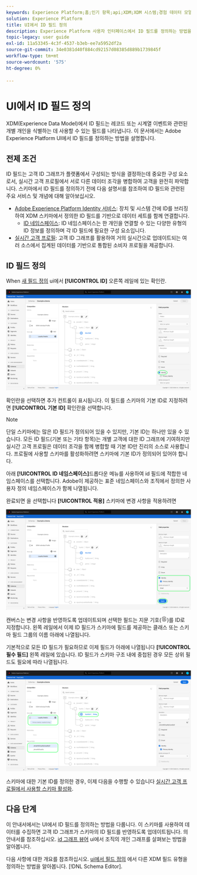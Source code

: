 ```yaml
---
keywords: Experience Platform;홈;인기 항목;api;XDM;XDM 시스템;경험 데이터 모델;ui;작업 공간;id;필드;
solution: Experience Platform
title: UI에서 ID 필드 정의
description: Experience Platform 사용자 인터페이스에서 ID 필드를 정의하는 방법을 알아봅니다.
topic-legacy: user guide
exl-id: 11a53345-4c3f-4537-b3eb-ee7a5952df2a
source-git-commit: 34e0381d40f884cd92157d08385d889b1739845f
workflow-type: tm+mt
source-wordcount: '575'
ht-degree: 0%

---
```


# UI에서 ID 필드 정의

XDM(Experience Data Model)에서 ID 필드는 레코드 또는 시계열 이벤트와 관련된 개별 개인을 식별하는 데 사용할 수 있는 필드를 나타냅니다. 이 문서에서는 Adobe Experience Platform UI에서 ID 필드를 정의하는 방법을 설명합니다.

## 전제 조건

ID 필드는 고객 ID 그래프가 플랫폼에서 구성되는 방식을 결정하는데 중요한 구성 요소로서, 실시간 고객 프로필에서 서로 다른 데이터 조각을 병합하여 고객을 완전히 파악합니다. 스키마에서 ID 필드를 정의하기 전에 다음 설명서를 참조하여 ID 필드와 관련된 주요 서비스 및 개념에 대해 알아보십시오.

* [Adobe Experience Platform Identity 서비스](../../../identity-service/home.md): 장치 및 시스템 간에 ID를 브리징하여 XDM 스키마에서 정의한 ID 필드를 기반으로 데이터 세트를 함께 연결합니다.
   * [ID 네임스페이스](../../../identity-service/namespaces.md): ID 네임스페이스는 한 개인을 연결할 수 있는 다양한 유형의 ID 정보를 정의하며 각 ID 필드에 필요한 구성 요소입니다.
* [실시간 고객 프로필](../../../profile/home.md): 고객 ID 그래프를 활용하여 거의 실시간으로 업데이트되는 여러 소스에서 집계된 데이터를 기반으로 통합된 소비자 프로필을 제공합니다.

## ID 필드 정의

When [새 필드 정의](./overview.md#define) ui에서 **[!UICONTROL ID]** 오른쪽 레일에 있는 확인란.

![](../../images/ui/fields/special/identity.png)

확인란을 선택하면 추가 컨트롤이 표시됩니다. 이 필드를 스키마의 기본 ID로 지정하려면 **[!UICONTROL 기본 ID]** 확인란을 선택합니다.

>[!NOTE]
>
>단일 스키마에는 많은 ID 필드가 정의되어 있을 수 있지만, 기본 ID는 하나만 있을 수 있습니다. 모든 ID 필드(기본 또는 기타 항목)는 개별 고객에 대한 ID 그래프에 기여하지만 실시간 고객 프로필은 데이터 조각을 함께 병합할 때 기본 ID만 진리의 소스로 사용합니다. 프로필에 사용할 스키마를 활성화하려면 스키마에 기본 ID가 정의되어 있어야 합니다.

아래 **[!UICONTROL ID 네임스페이스]**&#x200B;드롭다운 메뉴를 사용하여 id 필드에 적합한 네임스페이스를 선택합니다. Adobe이 제공하는 표준 네임스페이스와 조직에서 정의한 사용자 정의 네임스페이스가 함께 나열됩니다.

완료되면 을 선택합니다 **[!UICONTROL 적용]** 스키마에 변경 사항을 적용하려면

![](../../images/ui/fields/special/identity-config.png)

캔버스는 변경 사항을 반영하도록 업데이트되며 선택한 필드는 지문 기호(![](../../images/ui/fields/special/identity-symbol.png))를 ID로 지정합니다. 왼쪽 레일에서 이제 ID 필드가 스키마에 필드를 제공하는 클래스 또는 스키마 필드 그룹의 이름 아래에 나열됩니다.

기본적으로 모든 ID 필드가 필요하므로 이제 필드가 아래에 나열됩니다 **[!UICONTROL 필수 필드]** 왼쪽 레일에 있습니다. ID 필드가 스키마 구조 내에 중첩된 경우 모든 상위 필드도 필요에 따라 나열됩니다.

![](../../images/ui/fields/special/identity-applied.png)

스키마에 대한 기본 ID를 정의한 경우, 이제 다음을 수행할 수 있습니다 [실시간 고객 프로필에서 사용할 스키마 활성화](../resources/schemas.md#profile).

## 다음 단계

이 안내서에서는 UI에서 ID 필드를 정의하는 방법을 다룹니다. 이 스키마를 사용하여 데이터를 수집하면 고객 ID 그래프가 스키마의 ID 필드를 반영하도록 업데이트됩니다. 의 안내서를 참조하십시오. [id 그래프 뷰어](../../../identity-service/ui/identity-graph-viewer.md) ui에서 조직의 개인 그래프를 살펴보는 방법을 알아봅니다.

다음 사항에 대한 개요를 참조하십시오. [ui에서 필드 정의](./overview.md#special) 에서 다른 XDM 필드 유형을 정의하는 방법을 알아봅니다. [!DNL Schema Editor].
